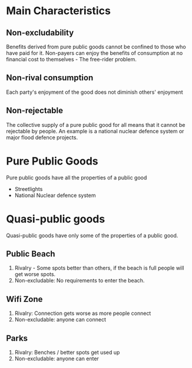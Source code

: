 # Main Characteristics #

## Non-excludability ##
Benefits derived from pure public goods cannot be confined to those who have paid for it. Non-payers can enjoy the benefits of consumption at no financial cost to themselves - The free-rider problem.

## Non-rival consumption ##
Each party's enjoyment of the good does not diminish others' enjoyment

## Non-rejectable ##
The collective supply of a pure public good for all means that it cannot be rejectable by people.
An example is a national nuclear defence system or major flood defence projects.

# Pure Public Goods #
Pure public goods have all the properties of a public good
- Streetlights
- National Nuclear defence system

# Quasi-public goods #
Quasi-public goods have only some of the properties of a public good.

## Public Beach ##
1. Rivalry - Some spots better than others, if the beach is full people will get worse spots.
2. Non-excludable: No requirements to enter the beach.

## Wifi Zone ##
1. Rivalry: Connection gets worse as more people connect
2. Non-excludable: anyone can connect

## Parks ##
1. Rivalry: Benches / better spots get used up
2. Non-excludable: anyone can enter
